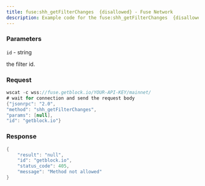 ```yaml
---
title: fuse:shh_getFilterChanges  {disallowed} - Fuse Network
description: Example code for the fuse:shh_getFilterChanges  {disallowed} ws method. Сomplete guide on how to use fuse:shh_getFilterChanges  {disallowed} ws in GetBlock.io Web3 documentation.
---
```


### Parameters


`id` - string

the filter id.

### Request

``` java
wscat -c wss://fuse.getblock.io/YOUR-API-KEY/mainnet/ 
# wait for connection and send the request body 
{"jsonrpc": "2.0",
"method": "shh_getFilterChanges",
"params": [null],
"id": "getblock.io"}
```

###  Response

``` java
{
    "result": "null",
    "id": "getblock.io",
    "status_code": 405,
    "message": "Method not allowed"
}
```

